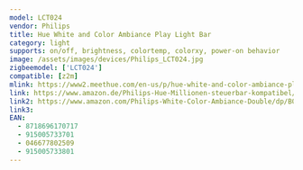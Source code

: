 ```yaml
---
model: LCT024
vendor: Philips
title: Hue White and Color Ambiance Play Light Bar
category: light
supports: on/off, brightness, colortemp, colorxy, power-on behavior
image: /assets/images/devices/Philips_LCT024.jpg
zigbeemodel: ['LCT024']
compatible: [z2m]
mlink: https://www2.meethue.com/en-us/p/hue-white-and-color-ambiance-play-light-bar-single-pack/7820130U7
link: https://www.amazon.de/Philips-Hue-Millionen-steuerbar-kompatibel/dp/B07FXRS4ZW 
link2: https://www.amazon.com/Philips-White-Color-Ambiance-Double/dp/B07GXB3S7Z
link3: 
EAN: 
  - 8718696170717
  - 915005733701
  - 046677802509
  - 915005733801
---
```

